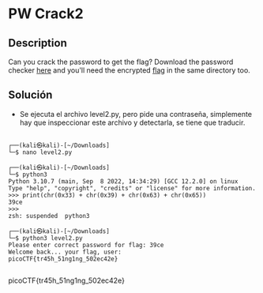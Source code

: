 # PW Crack2

## Description
Can you crack the password to get the flag? Download the password checker [here](https://artifacts.picoctf.net/c/18/level2.py) and you'll need the encrypted [flag](https://artifacts.picoctf.net/c/18/level2.flag.txt.enc) in the same directory too.

## Solución
- Se ejecuta el archivo level2.py, pero pide una contraseña, simplemente hay que inspeccionar este archivo y detectarla, se tiene que traducir.

```
                                                                                    
┌──(kali㉿kali)-[~/Downloads]
└─$ nano level2.py
                                                                                    
┌──(kali㉿kali)-[~/Downloads]
└─$ python3          
Python 3.10.7 (main, Sep  8 2022, 14:34:29) [GCC 12.2.0] on linux
Type "help", "copyright", "credits" or "license" for more information.
>>> print(chr(0x33) + chr(0x39) + chr(0x63) + chr(0x65))
39ce
>>> 
zsh: suspended  python3
                                                                                    
┌──(kali㉿kali)-[~/Downloads]
└─$ python3 level2.py
Please enter correct password for flag: 39ce
Welcome back... your flag, user:
picoCTF{tr45h_51ng1ng_502ec42e}
                                 
```

picoCTF{tr45h_51ng1ng_502ec42e}